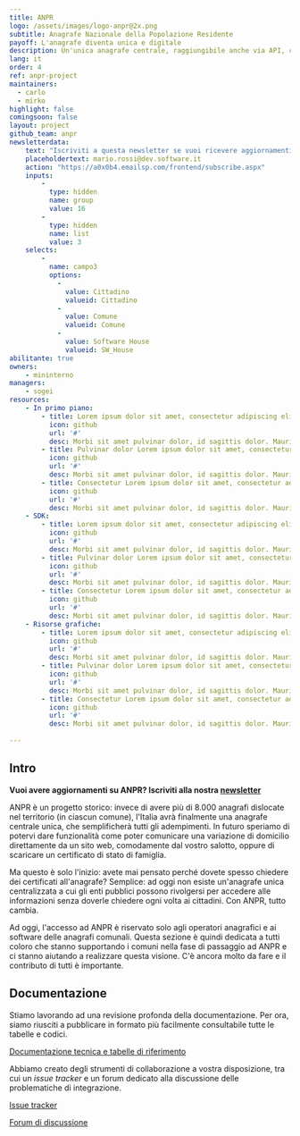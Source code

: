 ```yaml
---
title: ANPR
logo: /assets/images/logo-anpr@2x.png
subtitle: Anagrafe Nazionale della Popolazione Residente
payoff: L'anagrafe diventa unica e digitale
description: Un'unica anagrafe centrale, raggiungibile anche via API, che mantiene le informazioni aggiornate su residenza, stato di famiglia, e molto altro.
lang: it
order: 4
ref: anpr-project
maintainers:
  - carlo
  - mirko
highlight: false
comingsoon: false
layout: project
github_team: anpr
newsletterdata:
    text: "Iscriviti a questa newsletter se vuoi ricevere aggiornamenti e novità su ANPR: comuni migrati, nuovo materiale, curiosità."
    placeholdertext: mario.rossi@dev.software.it
    action: "https://a0x0b4.emailsp.com/frontend/subscribe.aspx"
    inputs:
        - 
          type: hidden
          name: group
          value: 16
        - 
          type: hidden
          name: list
          value: 3
    selects:
        -
          name: campo3
          options:
            - 
              value: Cittadino
              valueid: Cittadino
            - 
              value: Comune
              valueid: Comune
            - 
              value: Software House
              valueid: SW_House
abilitante: true
owners:
    - mininterno
managers:
    - sogei
resources:
    - In primo piano:
        - title: Lorem ipsum dolor sit amet, consectetur adipiscing elit
          icon: github
          url: '#'
          desc: Morbi sit amet pulvinar dolor, id sagittis dolor. Mauris cursus gravida nunc, sit amet laoreet ex. Curabitur sed eleifend diam. Fusce vehicula, turpis a cursus feugiat, orci sapien efficitur velit
        - title: Pulvinar dolor Lorem ipsum dolor sit amet, consectetur adipiscing elit
          icon: github
          url: '#'
          desc: Morbi sit amet pulvinar dolor, id sagittis dolor. Mauris cursus gravida nunc, sit amet laoreet ex. Curabitur sed eleifend diam. Fusce vehicula, turpis a cursus feugiat, orci sapien efficitur velit
        - title: Consectetur Lorem ipsum dolor sit amet, consectetur adipiscing elit
          icon: github
          url: '#'
          desc: Morbi sit amet pulvinar dolor, id sagittis dolor. Mauris cursus gravida nunc, sit amet laoreet ex. Curabitur sed eleifend diam. Fusce vehicula, turpis a cursus feugiat, orci sapien efficitur velit
    - SDK:
        - title: Lorem ipsum dolor sit amet, consectetur adipiscing elit
          icon: github
          url: '#'
          desc: Morbi sit amet pulvinar dolor, id sagittis dolor. Mauris cursus gravida nunc, sit amet laoreet ex. Curabitur sed eleifend diam. Fusce vehicula, turpis a cursus feugiat, orci sapien efficitur velit
        - title: Pulvinar dolor Lorem ipsum dolor sit amet, consectetur adipiscing elit
          icon: github
          url: '#'
          desc: Morbi sit amet pulvinar dolor, id sagittis dolor. Mauris cursus gravida nunc, sit amet laoreet ex. Curabitur sed eleifend diam. Fusce vehicula, turpis a cursus feugiat, orci sapien efficitur velit
        - title: Consectetur Lorem ipsum dolor sit amet, consectetur adipiscing elit
          icon: github
          url: '#'
          desc: Morbi sit amet pulvinar dolor, id sagittis dolor. Mauris cursus gravida nunc, sit amet laoreet ex. Curabitur sed eleifend diam. Fusce vehicula, turpis a cursus feugiat, orci sapien efficitur velit
    - Risorse grafiche:
        - title: Lorem ipsum dolor sit amet, consectetur adipiscing elit
          icon: github
          url: '#'
          desc: Morbi sit amet pulvinar dolor, id sagittis dolor. Mauris cursus gravida nunc, sit amet laoreet ex. Curabitur sed eleifend diam. Fusce vehicula, turpis a cursus feugiat, orci sapien efficitur velit
        - title: Pulvinar dolor Lorem ipsum dolor sit amet, consectetur adipiscing elit
          icon: github
          url: '#'
          desc: Morbi sit amet pulvinar dolor, id sagittis dolor. Mauris cursus gravida nunc, sit amet laoreet ex. Curabitur sed eleifend diam. Fusce vehicula, turpis a cursus feugiat, orci sapien efficitur velit
        - title: Consectetur Lorem ipsum dolor sit amet, consectetur adipiscing elit
          icon: github
          url: '#'
          desc: Morbi sit amet pulvinar dolor, id sagittis dolor. Mauris cursus gravida nunc, sit amet laoreet ex. Curabitur sed eleifend diam. Fusce vehicula, turpis a cursus feugiat, orci sapien efficitur velit
            
---
```


## Intro
**Vuoi avere aggiornamenti su ANPR? Iscriviti alla nostra [newsletter](#newsletter)**

ANPR è un progetto storico: invece di avere più di 8.000 anagrafi dislocate nel territorio (in ciascun comune), l'Italia avrà finalmente una anagrafe centrale unica, che semplificherà tutti gli adempimenti.
In futuro speriamo di potervi dare funzionalità come poter comunicare una variazione di domicilio direttamente da un sito web, comodamente dal vostro salotto, oppure di scaricare un certificato di stato di famiglia.

Ma questo è solo l'inizio: avete mai pensato perché dovete spesso chiedere dei certificati all'anagrafe? Semplice: ad oggi non esiste un'anagrafe unica centralizzata a cui gli enti pubblici possono rivolgersi per accedere alle informazioni senza doverle chiedere ogni volta ai cittadini. Con ANPR, tutto cambia.

Ad oggi, l'accesso ad ANPR è riservato solo agli operatori anagrafici e ai software delle anagrafi comunali. Questa sezione è quindi dedicata a tutti coloro che stanno supportando i comuni nella fase di passaggio ad ANPR e ci stanno aiutando a realizzare questa visione. C'è ancora molto da fare e il contributo di tutti è importante.


## Documentazione
Stiamo lavorando ad una revisione profonda della documentazione. Per ora, siamo riusciti a pubblicare in formato più facilmente consultabile tutte le tabelle e codici.

[Documentazione tecnica e tabelle di riferimento](https://docs.italia.it/italia/anpr/anpr/)




Abbiamo creato degli strumenti di collaborazione a vostra disposizione, tra cui un *issue tracker* e un forum dedicato alla discussione delle problematiche di integrazione.

[Issue tracker](https://github.com/italia/anpr/issues)

[Forum di discussione](https://forum.italia.it/c/anpr)
